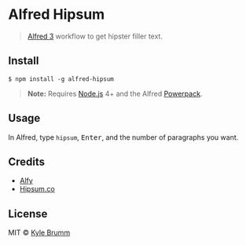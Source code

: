 # Alfred Hipsum

> [Alfred 3](https://www.alfredapp.com/) workflow to get hipster filler text.


## Install

```
$ npm install -g alfred-hipsum
```

> __Note:__ Requires [Node.js](https://nodejs.org) 4+ and the Alfred [Powerpack](https://www.alfredapp.com/powerpack/).


## Usage

In Alfred, type `hipsum`, <kbd>Enter</kbd>, and the number of paragraphs you want.


## Credits

- [Alfy](https://github.com/sindresorhus/alfy)
- [Hipsum.co](http://hipsum.co)


## License

MIT &copy; [Kyle Brumm](http://kylebrumm.com)
